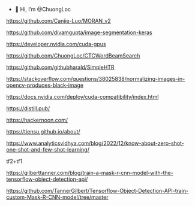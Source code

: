 - 👋 Hi, I’m @ChuongLoc

https://github.com/Canjie-Luo/MORAN_v2

https://github.com/divamgupta/image-segmentation-keras

https://developer.nvidia.com/cuda-gpus

https://github.com/ChuongLoc/CTCWordBeamSearch

https://github.com/githubharald/SimpleHTR

https://stackoverflow.com/questions/38025838/normalizing-images-in-opencv-produces-black-image

https://docs.nvidia.com/deploy/cuda-compatibility/index.html

https://distill.pub/

https://hackernoon.com/

https://tiensu.github.io/about/

https://www.analyticsvidhya.com/blog/2022/12/know-about-zero-shot-one-shot-and-few-shot-learning/

tf2+tf1 

https://gilberttanner.com/blog/train-a-mask-r-cnn-model-with-the-tensorflow-object-detection-api/

https://github.com/TannerGilbert/Tensorflow-Object-Detection-API-train-custom-Mask-R-CNN-model/tree/master


